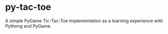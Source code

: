 # **py-tac-toe**
A simple PyGame Tic-Tac-Toe implementation as a learning experience with Pythong and PyGame.